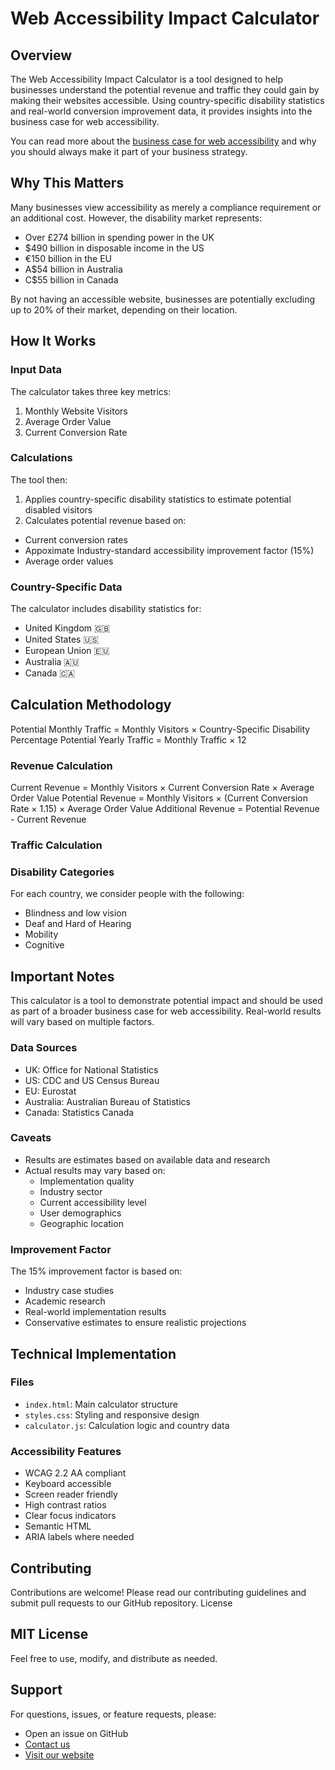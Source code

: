 # Web Accessibility Impact Calculator


## Overview
The Web Accessibility Impact Calculator is a tool designed to help businesses understand the potential revenue and traffic they could gain by making their websites accessible. Using country-specific disability statistics and real-world conversion improvement data, it provides insights into the business case for web accessibility.

You can read more about the [business case for web accessibility](https://purplebyte.io/blog/business-case-accessibility/) and why you should always make it part of your business strategy.

## Why This Matters
Many businesses view accessibility as merely a compliance requirement or an additional cost. However, the disability market represents:
- Over £274 billion in spending power in the UK
- $490 billion in disposable income in the US  
- €150 billion in the EU
- A$54 billion in Australia
- C$55 billion in Canada

By not having an accessible website, businesses are potentially excluding up to 20% of their market, depending on their location.

## How It Works

### Input Data
The calculator takes three key metrics:
1. Monthly Website Visitors
2. Average Order Value 
3. Current Conversion Rate

### Calculations
The tool then:
1. Applies country-specific disability statistics to estimate potential disabled visitors
2. Calculates potential revenue based on:
  - Current conversion rates
  - Appoximate Industry-standard accessibility improvement factor (15%)
  - Average order values

### Country-Specific Data
The calculator includes disability statistics for:
- United Kingdom 🇬🇧
- United States 🇺🇸  
- European Union 🇪🇺
- Australia 🇦🇺
- Canada 🇨🇦

## Calculation Methodology
Potential Monthly Traffic = Monthly Visitors × Country-Specific Disability Percentage
Potential Yearly Traffic = Monthly Traffic × 12

### Revenue Calculation
Current Revenue = Monthly Visitors × Current Conversion Rate × Average Order Value
Potential Revenue = Monthly Visitors × (Current Conversion Rate × 1.15) × Average Order Value
Additional Revenue = Potential Revenue - Current Revenue
### Traffic Calculation

### Disability Categories
For each country, we consider people with the following:
- Blindness and low vision
- Deaf and Hard of Hearing
- Mobility 
- Cognitive

## Important Notes

This calculator is a tool to demonstrate potential impact and should be used as part of a broader business case for web accessibility. Real-world results will vary based on multiple factors.

### Data Sources
- UK: Office for National Statistics
- US: CDC and US Census Bureau
- EU: Eurostat
- Australia: Australian Bureau of Statistics
- Canada: Statistics Canada

### Caveats
- Results are estimates based on available data and research
- Actual results may vary based on:
  - Implementation quality
  - Industry sector
  - Current accessibility level
  - User demographics
  - Geographic location

### Improvement Factor
The 15% improvement factor is based on:
- Industry case studies
- Academic research
- Real-world implementation results
- Conservative estimates to ensure realistic projections

## Technical Implementation

### Files
- `index.html`: Main calculator structure
- `styles.css`: Styling and responsive design
- `calculator.js`: Calculation logic and country data

### Accessibility Features
- WCAG 2.2 AA compliant
- Keyboard accessible
- Screen reader friendly
- High contrast ratios
- Clear focus indicators
- Semantic HTML
- ARIA labels where needed

## Contributing
Contributions are welcome! Please read our contributing guidelines and submit pull requests to our GitHub repository.
License

## MIT License
Feel free to use, modify, and distribute as needed.

## Support
For questions, issues, or feature requests, please:
- Open an issue on GitHub
- [Contact us](https://purplebyte.io/contact/)
- [Visit our website](https://purplebyte.io)
